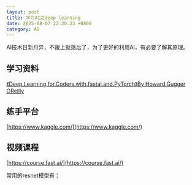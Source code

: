 ```yaml
---
layout: post
title: 学习AI之deep learning
date: 2025-08-07 22:20:23 +0800
category: AI
---
```


AI技术日新月异，不跟上就落后了，为了更好的利用AI，有必要了解其原理。

## 学习资料
[《Deep.Learning.for.Coders.with.fastai.and.PyTorch》By Howard.Gugger OReilly](https://www.amazon.com/Deep-Learning-Coders-fastai-PyTorch/dp/1492045527)

## 练手平台 
[https://www.kaggle.com/](https://www.kaggle.com/)

## 视频课程
[https://course.fast.ai/](https://course.fast.ai/)


常用的resnet模型有：
